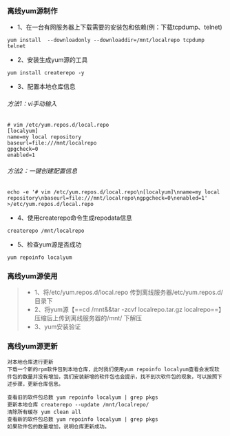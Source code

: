 
### 离线yum源制作 ###
- 1、在一台有网服务器上下载需要的安装包和依赖(例：下载tcpdump、telnet)

```
yum install  --downloadonly --downloaddir=/mnt/localrepo tcpdump telnet
```

- 2、安装生成yum源的工具

```
yum install createrepo -y
```

- 3、配置本地仓库信息  

###### 方法1：vi手动输入
```
# vim /etc/yum.repos.d/local.repo
[localyum]
name=my local repository
baseurl=file:///mnt/localrepo
gpgcheck=0
enabled=1
```
###### 方法2：一键创建配置信息

```
echo -e '# vim /etc/yum.repos.d/local.repo\n[localyum]\nname=my local repository\nbaseurl=file:///mnt/localrepo\ngpgcheck=0\nenabled=1' >/etc/yum.repos.d/local.repo
```

- 4、使用createrepo命令生成repodata信息

```
createrepo /mnt/localrepo
```

- 5、检查yum源是否成功

```
yum repoinfo localyum
```


### 离线yum源使用 ###
>- 1、将/etc/yum.repos.d/local.repo 传到离线服务器/etc/yum.repos.d/目录下
>- 2、将yum源【==cd /mnt&&tar -zcvf localrepo.tar.gz localrepo==】压缩后上传到离线服务器的/mnt/ 下解压
>- 3、yum安装验证

### 离线yum源更新 ###


```
对本地仓库进行更新
下载一个新的rpm软件包到本地仓库，此时我们使用yum repoinfo localyum查看会发现软件包的数量并没有增加，我们安装新增的软件包也会提示，找不到次软件包的现象，可以按照下述步骤，更新仓库信息。

查看旧的软件包总数 yum repoinfo localyum | grep pkgs
更新本地仓库 createrepo --update /mnt/localrepo/
清除所有缓存 yum clean all
查看新的软件包总数 yum repoinfo localyum | grep pkgs
如果软件包的数量增加，说明仓库更新成功。
```

